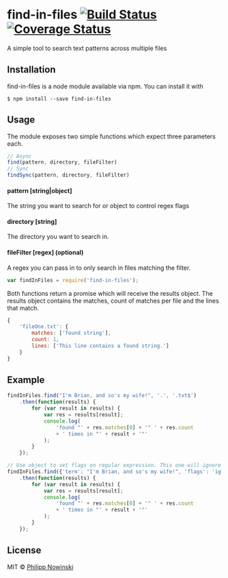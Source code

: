 find-in-files [![Build Status](https://travis-ci.org/kaesetoast/find-in-files.svg?branch=master)](https://travis-ci.org/kaesetoast/find-in-files) [![Coverage Status](https://img.shields.io/coveralls/kaesetoast/find-in-files.svg)](https://coveralls.io/r/kaesetoast/find-in-files)
=============

A simple tool to search text patterns across multiple files

## Installation
find-in-files is a node module available via npm. You can install it with
```
$ npm install --save find-in-files
```

## Usage
The module exposes two simple functions which expect three parameters each.

```JavaScript
// Async
find(pattern, directory, fileFilter)
// Sync
findSync(pattern, directory, fileFilter)
```

#### pattern [string|object]
The string you want to search for or object to control regex flags

#### directory [string]
The directory you want to search in.

#### fileFilter [regex] \(optional)
A regex you can pass in to only search in files matching the filter.

```JavaScript
var findInFiles = require('find-in-files');
```

Both functions return a promise which will receive the results object. The results object contains the matches, count of matches per file and the lines that match.

```JavaScript
{
    'fileOne.txt': {
        matches: ['found string'],
        count: 1,
        lines: ['This line contains a found string.']
    }
}
```

## Example

```JavaScript
findInFiles.find("I'm Brian, and so's my wife!", '.', '.txt$')
    .then(function(results) {
        for (var result in results) {
            var res = results[result];
            console.log(
                'found "' + res.matches[0] + '" ' + res.count
                + ' times in "' + result + '"'
            );
        }
    });
```

```JavaScript
// Use object to set flags on regular expression. This one will ignore case.
findInFiles.find({'term': "I'm Brian, and so's my wife!", 'flags': 'ig'}, '.', '.txt$')
    .then(function(results) {
        for (var result in results) {
            var res = results[result];
            console.log(
                'found "' + res.matches[0] + '" ' + res.count
                + ' times in "' + result + '"'
            );
        }
    });
```

## License

MIT © [Philipp Nowinski](http://philippnowinski.de)
